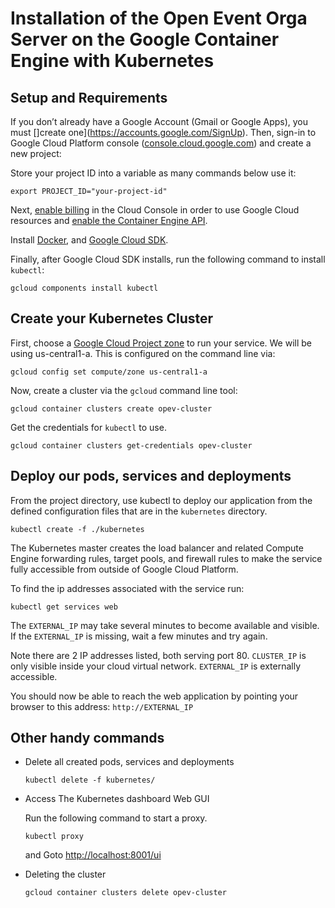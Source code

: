 # Installation of the Open Event Orga Server on the Google Container Engine with Kubernetes


## Setup and Requirements

If you don’t already have a Google Account (Gmail or Google Apps), you must []create one](https://accounts.google.com/SignUp). Then, sign-in to Google Cloud Platform console ([console.cloud.google.com](http://console.cloud.google.com/)) and create a new project:


Store your project ID into a variable as many commands below use it:

```
export PROJECT_ID="your-project-id"
```

Next, [enable billing](https://console.cloud.google.com/billing) in the Cloud Console in order to use Google Cloud resources and [enable the Container Engine API](https://console.cloud.google.com/project/_/kubernetes/list).

Install [Docker](https://docs.docker.com/engine/installation/), and [Google Cloud SDK](https://cloud.google.com/sdk/).

Finally, after Google Cloud SDK installs, run the following command to install `kubectl`:

```
gcloud components install kubectl
```

## Create your Kubernetes Cluster

First, choose a [Google Cloud Project zone](https://cloud.google.com/compute/docs/regions-zones/regions-zones) to run your service. We will be using us-central1-a. This is configured on the command line via:

```
gcloud config set compute/zone us-central1-a
```

Now, create a cluster via the `gcloud` command line tool:

```
gcloud container clusters create opev-cluster
```

Get the credentials for `kubectl` to use.

```
gcloud container clusters get-credentials opev-cluster
```

## Deploy our pods, services and deployments

From the project directory, use kubectl to deploy our application from the defined configuration files that are in the `kubernetes` directory.

```
kubectl create -f ./kubernetes
```

The Kubernetes master creates the load balancer and related Compute Engine forwarding rules, target pools, and firewall rules to make the service fully accessible from outside of Google Cloud Platform.

To find the ip addresses associated with the service run:

```
kubectl get services web
```

The `EXTERNAL_IP` may take several minutes to become available and visible. If the `EXTERNAL_IP` is missing, wait a few minutes and try again.

Note there are 2 IP addresses listed, both serving port 80. `CLUSTER_IP` is only visible inside your cloud virtual network. `EXTERNAL_IP` is externally accessible.

You should now be able to reach the web application by pointing your browser to this address: `http://EXTERNAL_IP`

## Other handy commands

- Delete all created pods, services and deployments

    ```
    kubectl delete -f kubernetes/
    ```
    
-  Access The Kubernetes dashboard Web GUI

    Run the following command to start a proxy.
    
    ```
    kubectl proxy
    ```
    
    and Goto [http://localhost:8001/ui](http://localhost:8001/ui)

- Deleting the cluster
    ```
    gcloud container clusters delete opev-cluster
    ```
